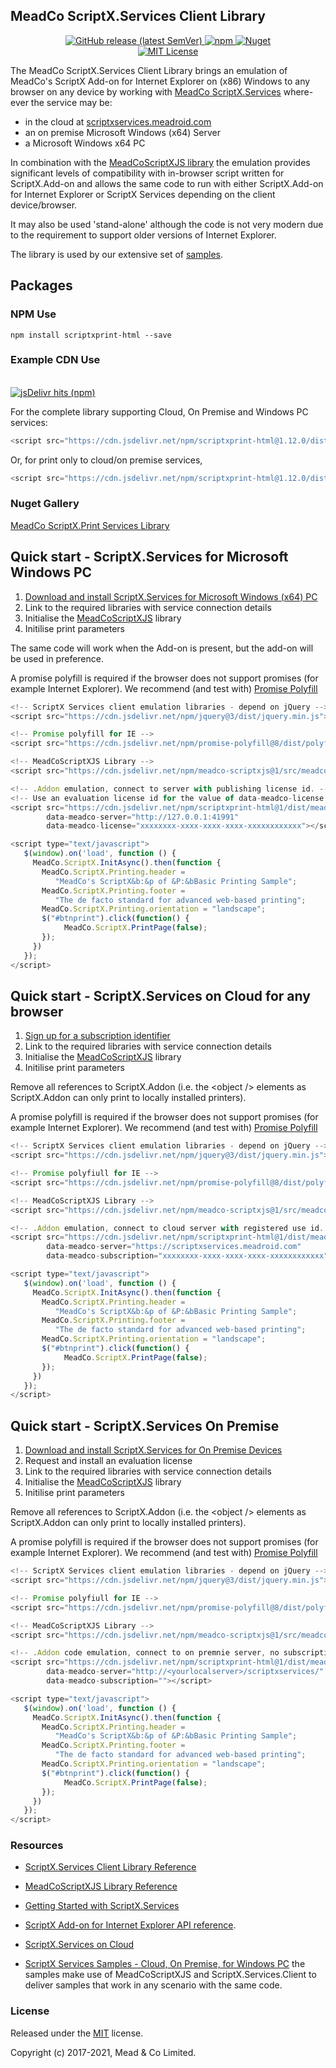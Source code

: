 ## MeadCo ScriptX.Services Client Library

<p align="center">
	<a href="https://github.com/MeadCo/ScriptX.Print.Client/releases/latest" target="_blank">
        <img alt="GitHub release (latest SemVer)" src="https://img.shields.io/github/v/release/MeadCo/ScriptX.Print.Client">
    </a>
	<a href="https://www.npmjs.com/package/scriptxprint-html" target="_blank">
		<img alt="npm" src="https://img.shields.io/npm/v/scriptxprint-html">
	</a>
	<a href="https://www.nuget.org/packages/MeadScriptXPrintHtml" target="_blank">
        <img alt="Nuget" src="https://img.shields.io/nuget/v/MeadScriptXPrintHtml">
    </a>
	<br>
	<a href="https://github.com/MeadCo/ScriptX.Print.Client/blob/master/LICENSE" target="_blank">
		<img alt="MIT License" src="https://img.shields.io/github/license/MeadCo/ScriptX.Print.Client">
	</a>
</p>

The MeadCo ScriptX.Services Client Library brings an emulation of MeadCo's ScriptX Add-on for Internet Explorer on (x86) Windows to any browser on any device by
working with [MeadCo ScriptX.Services](https://www.meadroid.com/Features/ScriptXServices) where-ever the service may be:

* in the cloud at [scriptxservices.meadroid.com](https://scriptxservices.meadroid.com)
* an on premise Microsoft Windows (x64) Server
* a Microsoft Windows x64 PC 

In combination with the [MeadCoScriptXJS library](https://github.com/MeadCo/MeadCoScriptXJS) the emulation provides 
significant levels of compatibility with in-browser script written for ScriptX.Add-on and allows the same code to run with either ScriptX.Add-on for Internet Explorer or ScriptX Services depending on the client device/browser. 

It may also be used 'stand-alone' although the code is not very modern due to the requirement to support older versions of Internet Explorer.

The library is used by our extensive set of [samples](https://scriptxprintsamples.meadroid.com). 

## Packages 

### NPM Use

```
npm install scriptxprint-html --save
```

### Example CDN Use
<p>
    <br/>
	<a href="https://www.jsdelivr.com/package/npm/scriptxprint-html" target="_blank">
		<img alt="jsDelivr hits (npm)" src="https://img.shields.io/jsdelivr/npm/hm/scriptxprint-html">
	</a>
</p>

For the complete library supporting Cloud, On Premise and Windows PC services:

```javascript
<script src="https://cdn.jsdelivr.net/npm/scriptxprint-html@1.12.0/dist/meadco-scriptxservices.min.js"></script>
```

Or, for print only to cloud/on premise services,

```javascript
<script src="https://cdn.jsdelivr.net/npm/scriptxprint-html@1.12.0/dist/meadco-scriptxservicesprint.min.js"></script>
```

### Nuget Gallery

[MeadCo ScriptX.Print Services Library](https://www.nuget.org/packages/MeadScriptXPrintHtml/)

## Quick start - ScriptX.Services for Microsoft Windows PC

1. [Download and install ScriptX.Services for Microsoft Windows (x64) PC](https://www.meadroid.com/Downloads/ScriptXServices/Download)
2. Link to the required libraries with service connection details
3. Initialise the [MeadCoScriptXJS](https://meadco.github.io/MeadCoScriptXJS) library
4. Initilise print parameters

The same code will work when the Add-on is present, but the add-on will be used in preference.

A promise polyfill is required if the browser does not support promises (for example Internet Explorer). 
We recommend (and test with) [Promise Polyfill](https://github.com/taylorhakes/promise-polyfill)


```javascript
<!-- ScriptX Services client emulation libraries - depend on jQuery -->
<script src="https://cdn.jsdelivr.net/npm/jquery@3/dist/jquery.min.js"></script>

<!-- Promise polyfill for IE -->
<script src="https://cdn.jsdelivr.net/npm/promise-polyfill@8/dist/polyfill.min.js"></script>

<!-- MeadCoScriptXJS Library -->
<script src="https://cdn.jsdelivr.net/npm/meadco-scriptxjs@1/src/meadco-scriptx.min.js"></script>

<!-- .Addon emulation, connect to server with publishing license id. -->
<!-- Use an evaluation license id for the value of data-meadco-license -->
<script src="https://cdn.jsdelivr.net/npm/scriptxprint-html@1/dist/meadco-scriptxservicesprint.min.js" 
        data-meadco-server="http://127.0.0.1:41991" 
        data-meadco-license="xxxxxxxx-xxxx-xxxx-xxxx-xxxxxxxxxxxx"></script>

<script type="text/javascript">
   $(window).on('load', function () {
     MeadCo.ScriptX.InitAsync().then(function {
       MeadCo.ScriptX.Printing.header = 
          "MeadCo's ScriptX&b:&p of &P:&bBasic Printing Sample";
       MeadCo.ScriptX.Printing.footer = 
          "The de facto standard for advanced web-based printing";
       MeadCo.ScriptX.Printing.orientation = "landscape";
       $("#btnprint").click(function() { 
            MeadCo.ScriptX.PrintPage(false);
       });
     })      
   });
</script>
```

## Quick start - ScriptX.Services on Cloud for any browser

1. [Sign up for a subscription identifier](https://scriptxservices.meadroid.com/CloudService/Signup)
2. Link to the required libraries with service connection details
3. Initialise the [MeadCoScriptXJS](https://meadco.github.io/MeadCoScriptXJS) library
4. Initilise print parameters

Remove all references to ScriptX.Addon (i.e. the &lt;object /&gt; elements as ScriptX.Addon can only print to locally installed printers).

A promise polyfill is required if the browser does not support promises (for example Internet Explorer). 
We recommend (and test with) [Promise Polyfill](https://github.com/taylorhakes/promise-polyfill)

```javascript
<!-- ScriptX Services client emulation libraries - depend on jQuery -->
<script src="https://cdn.jsdelivr.net/npm/jquery@3/dist/jquery.min.js"></script>

<!-- Promise polyfiull for IE -->
<script src="https://cdn.jsdelivr.net/npm/promise-polyfill@8/dist/polyfill.min.js"></script>

<!-- MeadCoScriptXJS Library -->
<script src="https://cdn.jsdelivr.net/npm/meadco-scriptxjs@1/src/meadco-scriptx.min.js"></script>

<!-- .Addon emulation, connect to cloud server with registered use id. -->
<script src="https://cdn.jsdelivr.net/npm/scriptxprint-html@1/dist/meadco-scriptxservicesprint.min.js" 
        data-meadco-server="https://scriptxservices.meadroid.com" 
        data-meadco-subscription="xxxxxxxx-xxxx-xxxx-xxxx-xxxxxxxxxxxx"></script>

<script type="text/javascript">
   $(window).on('load', function () {
     MeadCo.ScriptX.InitAsync().then(function {
       MeadCo.ScriptX.Printing.header = 
          "MeadCo's ScriptX&b:&p of &P:&bBasic Printing Sample";
       MeadCo.ScriptX.Printing.footer = 
          "The de facto standard for advanced web-based printing";
       MeadCo.ScriptX.Printing.orientation = "landscape";
       $("#btnprint").click(function() { 
            MeadCo.ScriptX.PrintPage(false);
       });
     })      
   });
</script>
```

## Quick start - ScriptX.Services On Premise

1. [Download and install ScriptX.Services for On Premise Devices](https://www.meadroid.com/Downloads/ScriptXServices/Download)
2. Request and install an evaluation license
3. Link to the required libraries with service connection details
4. Initialise the [MeadCoScriptXJS](https://meadco.github.io/MeadCoScriptXJS) library
5. Initilise print parameters

Remove all references to ScriptX.Addon (i.e. the &lt;object /&gt; elements as ScriptX.Addon can only print to locally installed printers).

A promise polyfill is required if the browser does not support promises (for example Internet Explorer). 
We recommend (and test with) [Promise Polyfill](https://github.com/taylorhakes/promise-polyfill)


```javascript
<!-- ScriptX Services client emulation libraries - depend on jQuery -->
<script src="https://cdn.jsdelivr.net/npm/jquery@3/dist/jquery.min.js"></script>

<!-- Promise polyfiull for IE -->
<script src="https://cdn.jsdelivr.net/npm/promise-polyfill@8/dist/polyfill.min.js"></script>

<!-- MeadCoScriptXJS Library -->
<script src="https://cdn.jsdelivr.net/npm/meadco-scriptxjs@1/src/meadco-scriptx.min.js"></script>

<!-- .Addon code emulation, connect to on premnie server, no subscription id is required as it is the srver that is licensed.
<script src="https://cdn.jsdelivr.net/npm/scriptxprint-html@1/dist/meadco-scriptxservicesprint.min.js" 
        data-meadco-server="http://<yourlocalserver>/scriptxservices/" 
        data-meadco-subscription=""></script>

<script type="text/javascript">
   $(window).on('load', function () {
     MeadCo.ScriptX.InitAsync().then(function {
       MeadCo.ScriptX.Printing.header = 
          "MeadCo's ScriptX&b:&p of &P:&bBasic Printing Sample";
       MeadCo.ScriptX.Printing.footer = 
          "The de facto standard for advanced web-based printing";
       MeadCo.ScriptX.Printing.orientation = "landscape";
       $("#btnprint").click(function() { 
            MeadCo.ScriptX.PrintPage(false);
       });
     })      
   });
</script>
```


### Resources

* [ScriptX.Services Client Library Reference](https://meadco.github.io/ScriptX.Print.Client)

* [MeadCoScriptXJS Library Reference](https://meadco.github.io/MeadCoScriptXJS)

* [Getting Started with ScriptX.Services](https://www.meadroid.com/Developers/KnowledgeBank/HowToGuides/ScriptXServices/GettingStarted)

* [ScriptX Add-on for Internet Explorer API reference](https://www.meadroid.com/Developers/KnowledgeBank/TechnicalReference/ScriptXAddOn).

* [ScriptX.Services on Cloud](https://scriptxservices.meadroid.com/)

* [ScriptX Services Samples - Cloud, On Premise, for Windows PC](https://scriptxprintsamples.meadroid.com/) the samples make use of MeadCoScriptXJS and ScriptX.Services.Client to deliver samples that work in any scenario with the same code.

### License

Released under the [MIT](http://opensource.org/licenses/MIT) license. 

Copyright (c) 2017-2021, Mead & Co Limited.





